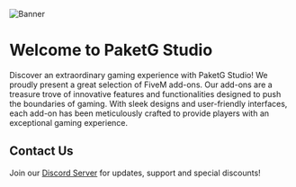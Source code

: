 ![Banner]()

# Welcome to PaketG Studio

Discover an extraordinary gaming experience with PaketG Studio! We proudly present a great selection of FiveM add-ons. Our add-ons are a treasure trove of innovative features and functionalities designed to push the boundaries of gaming. With sleek designs and user-friendly interfaces, each add-on has been meticulously crafted to provide players with an exceptional gaming experience.

## Contact Us

Join our [Discord Server](https://discord.paketg.com) for updates, support and special discounts!
